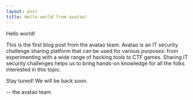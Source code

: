 ```yaml
---
layout: post
title: Hello world from avatao!
---
```


Hello world!

This is the first blog post from the avatao team. Avatao is an IT security challenge sharing platform that can be used for various purposes: from experimenting with a wide range of hacking tools to CTF games. Sharing IT security challenges helps us to bring hands-on knowledge for all the folks interested in this topic. 

Stay tuned! We will be back soon.

-- the avatao team